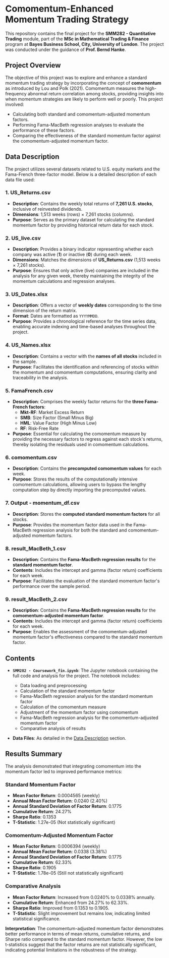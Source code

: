 # Comomentum-Enhanced Momentum Trading Strategy

This repository contains the final project for the **SMM282 - Quantitative Trading** module, part of the **MSc in Mathematical Trading & Finance** program at **Bayes Business School, City, University of London**. The project was conducted under the guidance of **Prof. Bernd Hanke**.

## Project Overview

The objective of this project was to explore and enhance a standard momentum trading strategy by incorporating the concept of **comomentum** as introduced by Lou and Polk (2021). Comomentum measures the high-frequency abnormal return correlation among stocks, providing insights into when momentum strategies are likely to perform well or poorly. This project involved:

- Calculating both standard and comomentum-adjusted momentum factors.
- Performing Fama-MacBeth regression analyses to evaluate the performance of these factors.
- Comparing the effectiveness of the standard momentum factor against the comomentum-adjusted momentum factor.

## Data Description

The project utilizes several datasets related to U.S. equity markets and the Fama-French three-factor model. Below is a detailed description of each data file used:

### 1. **US_Returns.csv**

- **Description**: Contains the weekly total returns of **7,261 U.S. stocks**, inclusive of reinvested dividends.
- **Dimensions**: 1,513 weeks (rows) × 7,261 stocks (columns).
- **Purpose**: Serves as the primary dataset for calculating the standard momentum factor by providing historical return data for each stock.

### 2. **US_live.csv**

- **Description**: Provides a binary indicator representing whether each company was active (**1**) or inactive (**0**) during each week.
- **Dimensions**: Matches the dimensions of **US_Returns.csv** (1,513 weeks × 7,261 stocks).
- **Purpose**: Ensures that only active (live) companies are included in the analysis for any given week, thereby maintaining the integrity of the momentum calculations and regression analyses.

### 3. **US_Dates.xlsx**

- **Description**: Offers a vector of **weekly dates** corresponding to the time dimension of the return matrix.
- **Format**: Dates are formatted as `YYYYMMDD`.
- **Purpose**: Provides a chronological reference for the time series data, enabling accurate indexing and time-based analyses throughout the project.

### 4. **US_Names.xlsx**

- **Description**: Contains a vector with the **names of all stocks** included in the sample.
- **Purpose**: Facilitates the identification and referencing of stocks within the momentum and comomentum computations, ensuring clarity and traceability in the analysis.

### 5. **FamaFrench.csv**

- **Description**: Comprises the weekly factor returns for the **three Fama-French factors**:
  - **Mkt-RF**: Market Excess Return
  - **SMB**: Size Factor (Small Minus Big)
  - **HML**: Value Factor (High Minus Low)
  - **RF**: Risk-Free Rate
- **Purpose**: Essential for calculating the comomentum measure by providing the necessary factors to regress against each stock's returns, thereby isolating the residuals used in comomentum calculations.

### 6. **comomentum.csv**

- **Description**: Contains the **precomputed comomentum values** for each week.
- **Purpose**: Stores the results of the computationally intensive comomentum calculations, allowing users to bypass the lengthy computation step by directly importing the precomputed values.

### 7. **Output - momentum_df.csv**

- **Description**: Stores the **computed standard momentum factors** for all stocks.
- **Purpose**: Provides the momentum factor data used in the Fama-MacBeth regression analysis for both the standard and comomentum-adjusted momentum factors.

### 8. **result_MacBeth_1.csv**

- **Description**: Contains the **Fama-MacBeth regression results** for the **standard momentum factor**.
- **Contents**: Includes the intercept and gamma (factor return) coefficients for each week.
- **Purpose**: Facilitates the evaluation of the standard momentum factor's performance over the sample period.

### 9. **result_MacBeth_2.csv**

- **Description**: Contains the **Fama-MacBeth regression results** for the **comomentum-adjusted momentum factor**.
- **Contents**: Includes the intercept and gamma (factor return) coefficients for each week.
- **Purpose**: Enables the assessment of the comomentum-adjusted momentum factor's effectiveness compared to the standard momentum factor.

## Contents

- **`SMM282 - Coursework_fin.ipynb`**: The Jupyter notebook containing the full code and analysis for the project. The notebook includes:
  - Data loading and preprocessing
  - Calculation of the standard momentum factor
  - Fama-MacBeth regression analysis for the standard momentum factor
  - Calculation of the comomentum measure
  - Adjustment of the momentum factor using comomentum
  - Fama-MacBeth regression analysis for the comomentum-adjusted momentum factor
  - Comparative analysis of results

- **Data Files**: As detailed in the [Data Description](#data-description) section.

## Results Summary

The analysis demonstrated that integrating comomentum into the momentum factor led to improved performance metrics:

### Standard Momentum Factor

- **Mean Factor Return**: 0.0004565 (weekly)
- **Annual Mean Factor Return**: 0.0240 (2.40%)
- **Annual Standard Deviation of Factor Return**: 0.1775
- **Cumulative Return**: 24.27%
- **Sharpe Ratio**: 0.1353
- **T-Statistic**: 1.27e-05 (Not statistically significant)

### Comomentum-Adjusted Momentum Factor

- **Mean Factor Return**: 0.0006394 (weekly)
- **Annual Mean Factor Return**: 0.0338 (3.38%)
- **Annual Standard Deviation of Factor Return**: 0.1775
- **Cumulative Return**: 62.33%
- **Sharpe Ratio**: 0.1905
- **T-Statistic**: 1.78e-05 (Still not statistically significant)

### Comparative Analysis

- **Mean Factor Return**: Increased from 0.0240% to 0.0338% annually.
- **Cumulative Return**: Enhanced from 24.27% to 62.33%.
- **Sharpe Ratio**: Improved from 0.1353 to 0.1905.
- **T-Statistic**: Slight improvement but remains low, indicating limited statistical significance.

**Interpretation**: The comomentum-adjusted momentum factor demonstrates better performance in terms of mean returns, cumulative returns, and Sharpe ratio compared to the standard momentum factor. However, the low t-statistics suggest that the factor returns are not statistically significant, indicating potential limitations in the robustness of the strategy.
